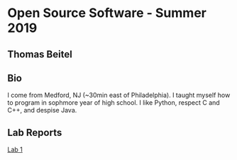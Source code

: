 # Open Source Software - Summer 2019
## Thomas Beitel

## Bio
I come from Medford, NJ (~30min east of Philadelphia). I taught myself how to program in sophmore year of high school. I like Python, respect C and C++, and despise Java.

## Lab Reports
[Lab 1](labs/lab-01/report.md)
